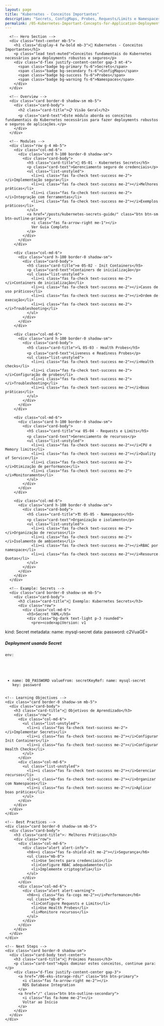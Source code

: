 ```yaml
---
layout: page
title: "Kubernetes - Conceitos Importantes"
description: "Secrets, ConfigMaps, Probes, Requests/Limits e Namespaces"
permalink: /05-Kubernetes-Important-Concepts-for-Application-Deployments/
---
```


<div class="container py-5">
  <div class="row justify-content-center">
    <div class="col-lg-10">
      
      <!-- Hero Section -->
      <div class="text-center mb-5">
        <h1 class="display-4 fw-bold mb-3">🚀 Kubernetes - Conceitos Importantes</h1>
        <p class="lead text-muted">Conceitos fundamentais do Kubernetes necessários para deployments robustos e seguros</p>
        <div class="d-flex justify-content-center gap-3 mt-4">
          <span class="badge bg-primary fs-6">Secrets</span>
          <span class="badge bg-secondary fs-6">ConfigMaps</span>
          <span class="badge bg-success fs-6">Probes</span>
          <span class="badge bg-warning fs-6">Namespaces</span>
        </div>
      </div>

      <!-- Overview -->
      <div class="card border-0 shadow-sm mb-5">
        <div class="card-body">
          <h2 class="card-title">📋 Visão Geral</h2>
          <p class="card-text">Este módulo aborda os conceitos fundamentais do Kubernetes necessários para fazer deployments robustos e seguros de aplicações.</p>
        </div>
      </div>

      <!-- Modules -->
      <div class="row g-4 mb-5">
        <div class="col-md-6">
          <div class="card h-100 border-0 shadow-sm">
            <div class="card-body">
              <h5 class="card-title">🔐 05-01 - Kubernetes Secrets</h5>
              <p class="card-text">Gerenciamento seguro de credenciais</p>
              <ul class="list-unstyled">
                <li><i class="fas fa-check text-success me-2"></i>Implementação segura</li>
                <li><i class="fas fa-check text-success me-2"></i>Melhores práticas</li>
                <li><i class="fas fa-check text-success me-2"></i>Integração com ferramentas</li>
                <li><i class="fas fa-check text-success me-2"></i>Exemplos práticos</li>
              </ul>
              <a href="/posts/kubernetes-secrets-guide/" class="btn btn-sm btn-outline-primary">
                <i class="fas fa-arrow-right me-1"></i>
                Ver Guia Completo
              </a>
            </div>
          </div>
        </div>

        <div class="col-md-6">
          <div class="card h-100 border-0 shadow-sm">
            <div class="card-body">
              <h5 class="card-title">⚙️ 05-02 - Init Containers</h5>
              <p class="card-text">Containers de inicialização</p>
              <ul class="list-unstyled">
                <li><i class="fas fa-check text-success me-2"></i>Containers de inicialização</li>
                <li><i class="fas fa-check text-success me-2"></i>Casos de uso práticos</li>
                <li><i class="fas fa-check text-success me-2"></i>Ordem de execução</li>
                <li><i class="fas fa-check text-success me-2"></i>Troubleshooting</li>
              </ul>
            </div>
          </div>
        </div>

        <div class="col-md-6">
          <div class="card h-100 border-0 shadow-sm">
            <div class="card-body">
              <h5 class="card-title">🔍 05-03 - Health Probes</h5>
              <p class="card-text">Liveness e Readiness Probes</p>
              <ul class="list-unstyled">
                <li><i class="fas fa-check text-success me-2"></i>Health checks</li>
                <li><i class="fas fa-check text-success me-2"></i>Configuração de probes</li>
                <li><i class="fas fa-check text-success me-2"></i>Troubleshooting</li>
                <li><i class="fas fa-check text-success me-2"></i>Boas práticas</li>
              </ul>
            </div>
          </div>
        </div>

        <div class="col-md-6">
          <div class="card h-100 border-0 shadow-sm">
            <div class="card-body">
              <h5 class="card-title">📊 05-04 - Requests e Limits</h5>
              <p class="card-text">Gerenciamento de recursos</p>
              <ul class="list-unstyled">
                <li><i class="fas fa-check text-success me-2"></i>CPU e Memory limits</li>
                <li><i class="fas fa-check text-success me-2"></i>Quality of Service</li>
                <li><i class="fas fa-check text-success me-2"></i>Otimização de performance</li>
                <li><i class="fas fa-check text-success me-2"></i>Monitoramento</li>
              </ul>
            </div>
          </div>
        </div>

        <div class="col-md-6">
          <div class="card h-100 border-0 shadow-sm">
            <div class="card-body">
              <h5 class="card-title">🏗️ 05-05 - Namespaces</h5>
              <p class="card-text">Organização e isolamento</p>
              <ul class="list-unstyled">
                <li><i class="fas fa-check text-success me-2"></i>Organização de recursos</li>
                <li><i class="fas fa-check text-success me-2"></i>Isolamento de ambientes</li>
                <li><i class="fas fa-check text-success me-2"></i>RBAC por namespace</li>
                <li><i class="fas fa-check text-success me-2"></i>Resource Quotas</li>
              </ul>
            </div>
          </div>
        </div>
      </div>

      <!-- Example: Secrets -->
      <div class="card border-0 shadow-sm mb-5">
        <div class="card-body">
          <h3 class="card-title">🔐 Exemplo: Kubernetes Secrets</h3>
          <div class="row">
            <div class="col-md-6">
              <h5>Secret YAML</h5>
              <div class="bg-dark text-light p-3 rounded">
                <pre><code>apiVersion: v1
kind: Secret
metadata:
  name: mysql-secret
data:
  password: c2VuaGE=</code></pre>
              </div>
            </div>
            <div class="col-md-6">
              <h5>Deployment usando Secret</h5>
              <div class="bg-dark text-light p-3 rounded">
                <pre><code>env:
- name: DB_PASSWORD
  valueFrom:
    secretKeyRef:
      name: mysql-secret
      key: password</code></pre>
              </div>
            </div>
          </div>
        </div>
      </div>

      <!-- Learning Objectives -->
      <div class="card border-0 shadow-sm mb-5">
        <div class="card-body">
          <h3 class="card-title">🎯 Objetivos de Aprendizado</h3>
          <div class="row">
            <div class="col-md-6">
              <ul class="list-unstyled">
                <li><i class="fas fa-check text-success me-2"></i>Implementar Secrets</li>
                <li><i class="fas fa-check text-success me-2"></i>Configurar Init Containers</li>
                <li><i class="fas fa-check text-success me-2"></i>Configurar Health Checks</li>
              </ul>
            </div>
            <div class="col-md-6">
              <ul class="list-unstyled">
                <li><i class="fas fa-check text-success me-2"></i>Gerenciar recursos</li>
                <li><i class="fas fa-check text-success me-2"></i>Organizar com Namespaces</li>
                <li><i class="fas fa-check text-success me-2"></i>Aplicar boas práticas</li>
              </ul>
            </div>
          </div>
        </div>
      </div>

      <!-- Best Practices -->
      <div class="card border-0 shadow-sm mb-5">
        <div class="card-body">
          <h3 class="card-title">💡 Melhores Práticas</h3>
          <div class="row">
            <div class="col-md-6">
              <div class="alert alert-info">
                <h6><i class="fas fa-shield-alt me-2"></i>Segurança</h6>
                <ul class="mb-0">
                  <li>Use Secrets para credenciais</li>
                  <li>Configure RBAC adequadamente</li>
                  <li>Implemente criptografia</li>
                </ul>
              </div>
            </div>
            <div class="col-md-6">
              <div class="alert alert-warning">
                <h6><i class="fas fa-cogs me-2"></i>Performance</h6>
                <ul class="mb-0">
                  <li>Configure Requests e Limits</li>
                  <li>Use Health Probes</li>
                  <li>Monitore recursos</li>
                </ul>
              </div>
            </div>
          </div>
        </div>
      </div>

      <!-- Next Steps -->
      <div class="card border-0 shadow-sm">
        <div class="card-body text-center">
          <h3 class="card-title">🚀 Próximos Passos</h3>
          <p class="card-text">Após dominar estes conceitos, continue para:</p>
          <div class="d-flex justify-content-center gap-3">
            <a href="/06-eks-storage-rds/" class="btn btn-primary">
              <i class="fas fa-arrow-right me-2"></i>
              RDS Database Integration
            </a>
            <a href="/" class="btn btn-outline-secondary">
              <i class="fas fa-home me-2"></i>
              Voltar ao Início
            </a>
          </div>
        </div>
      </div>

    </div>
  </div>
</div>
